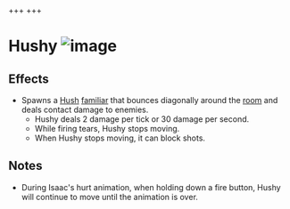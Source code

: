 +++
+++

 # Hushy ![image](/image/Hushy.png) 

Effects
---------


* Spawns a [Hush](/wiki/Hush "Hush") [familiar](/wiki/Familiar "Familiar") that bounces diagonally around the [room](/wiki/Rooms "Rooms") and deals contact damage to enemies.
	+ Hushy deals 2 damage per tick or 30 damage per second.
	+ While firing tears, Hushy stops moving.
	+ When Hushy stops moving, it can block shots.


Notes
-------


* During Isaac's hurt animation, when holding down a fire button, Hushy will continue to move until the animation is over.


